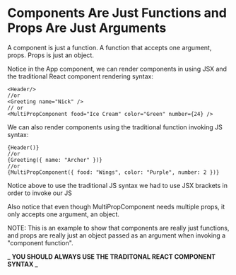 # Components Are Just Functions and Props Are Just Arguments

A component is just a function. A function that accepts one argument, props. Props is just an object.

Notice in the App component, we can render components in using JSX and the traditional React component rendering syntax:

```
<Header/>
//or
<Greeting name="Nick" />
// or
<MultiPropComponent food="Ice Cream" color="Green" number={24} />
```

We can also render components using the traditional function invoking JS syntax:

```
{Header()}
//or
{Greeting({ name: "Archer" })}
//or
{MultiPropComponent({ food: "Wings", color: "Purple", number: 2 })}
```

Notice above to use the traditional JS syntax we had to use JSX brackets in order to invoke our JS

Also notice that even though MultiPropComponent needs multiple props, it only accepts one argument, an object.

NOTE: This is an example to show that components are really just functions, and props are really just an object passed as an argument when invoking a "component function".

**_ YOU SHOULD ALWAYS USE THE TRADITONAL REACT COMPONENT SYNTAX _**
